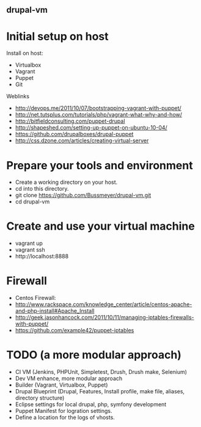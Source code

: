 ## drupal-vm

# Initial setup on host
Install on host:
* Virtualbox
* Vagrant
* Puppet
* Git

Weblinks
* http://devops.me/2011/10/07/bootstrapping-vagrant-with-puppet/
* http://net.tutsplus.com/tutorials/php/vagrant-what-why-and-how/
* http://bitfieldconsulting.com/puppet-drupal
* http://shapeshed.com/setting-up-puppet-on-ubuntu-10-04/
* https://github.com/drupalboxes/drupal-puppet
* http://css.dzone.com/articles/creating-virtual-server

# Prepare your tools and environment
* Create a working directory on your host.
* cd into this directory.
* git clone https://github.com/Bussmeyer/drupal-vm.git
* cd drupal-vm

# Create and use your virtual machine
* vagrant up
* vagrant ssh
* http://localhost:8888

# Firewall
* Centos Firewall: 
* http://www.rackspace.com/knowledge_center/article/centos-apache-and-php-install#Apache_Install
* http://geek.jasonhancock.com/2011/10/11/managing-iptables-firewalls-with-puppet/
* https://github.com/example42/puppet-iptables

# TODO (a more modular approach)
* CI VM (Jenkins, PHPUnit, Simpletest, Drush, Drush make, Selenium)
* Dev VM enhance, more modular approach
* Builder (Vagrant, Virtualbox, Puppet)
* Drupal Blueprint (Drupal, Features, Install profile, make file, aliases, directory structure)
* Eclipse settings for local drupal, php, symfony development
* Puppet Manifest for logration settings.
* Define a location for the logs of vhosts.
